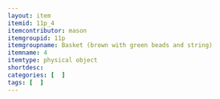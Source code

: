 ```yaml
---
layout: item
itemid: 11p_4
itemcontributor: mason
itemgroupid: 11p
itemgroupname: Basket (brown with green beads and string)
itemname: 4
itemtype: physical object
shortdesc: 
categories: [  ]
tags: [  ]
---
```







